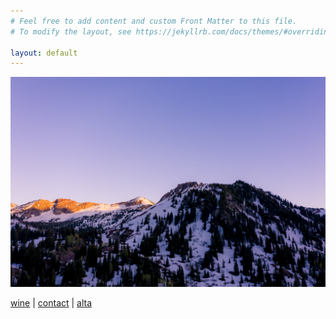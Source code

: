 ```yaml
---
# Feel free to add content and custom Front Matter to this file.
# To modify the layout, see https://jekyllrb.com/docs/themes/#overriding-theme-defaults

layout: default
---
```

![Alta Winter](/assets/images/alta-winter.jpg)

[wine](https://www.heimarkvineyard.com/) |
[contact](https://jakeheimark.typeform.com/to/CKfPmW0n) |
[alta](https://jakeheimark.typeform.com/to/Ze30esll)